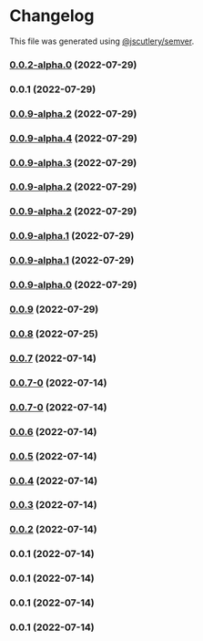 # Changelog

This file was generated using [@jscutlery/semver](https://github.com/jscutlery/semver).

### [0.0.2-alpha.0](https://github.com/yurikrupnik/nx-go-playground/compare/services-projects-0.0.1...services-projects-0.0.2-alpha.0) (2022-07-29)

### 0.0.1 (2022-07-29)

### [0.0.9-alpha.2](https://github.com/yurikrupnik/nx-go-playground/compare/services-projects-0.0.9-alpha.1...services-projects-0.0.9-alpha.2) (2022-07-29)

### [0.0.9-alpha.4](https://github.com/yurikrupnik/nx-go-playground/compare/services-projects-0.0.9-alpha.3...services-projects-0.0.9-alpha.4) (2022-07-29)

### [0.0.9-alpha.3](https://github.com/yurikrupnik/nx-go-playground/compare/services-projects-0.0.9-alpha.2...services-projects-0.0.9-alpha.3) (2022-07-29)

### [0.0.9-alpha.2](https://github.com/yurikrupnik/nx-go-playground/compare/services-projects-0.0.9-alpha.1...services-projects-0.0.9-alpha.2) (2022-07-29)

### [0.0.9-alpha.2](https://github.com/yurikrupnik/nx-go-playground/compare/services-projects-0.0.9-alpha.1...services-projects-0.0.9-alpha.2) (2022-07-29)

### [0.0.9-alpha.1](https://github.com/yurikrupnik/nx-go-playground/compare/services-projects-0.0.9-alpha.0...services-projects-0.0.9-alpha.1) (2022-07-29)

### [0.0.9-alpha.1](https://github.com/yurikrupnik/nx-go-playground/compare/services-projects-0.0.9-alpha.0...services-projects-0.0.9-alpha.1) (2022-07-29)

### [0.0.9-alpha.0](https://github.com/yurikrupnik/nx-go-playground/compare/services-projects-0.0.8...services-projects-0.0.9-alpha.0) (2022-07-29)

### [0.0.9](https://github.com/yurikrupnik/nx-go-playground/compare/services-projects-0.0.8...services-projects-0.0.9) (2022-07-29)

### [0.0.8](https://github.com/yurikrupnik/nx-go-playground/compare/services-projects-0.0.7...services-projects-0.0.8) (2022-07-25)

### [0.0.7](https://github.com/yurikrupnik/nx-go-playground/compare/services-projects-0.0.7-0...services-projects-0.0.7) (2022-07-14)

### [0.0.7-0](https://github.com/yurikrupnik/nx-go-playground/compare/services-projects-0.0.6...services-projects-0.0.7-0) (2022-07-14)

### [0.0.7-0](https://github.com/yurikrupnik/nx-go-playground/compare/services-projects-0.0.6...services-projects-0.0.7-0) (2022-07-14)

### [0.0.6](https://github.com/yurikrupnik/nx-go-playground/compare/services-projects-0.0.5...services-projects-0.0.6) (2022-07-14)

### [0.0.5](https://github.com/yurikrupnik/nx-go-playground/compare/services-projects-0.0.4...services-projects-0.0.5) (2022-07-14)

### [0.0.4](https://github.com/yurikrupnik/nx-go-playground/compare/services-projects-0.0.3...services-projects-0.0.4) (2022-07-14)

### [0.0.3](https://github.com/yurikrupnik/nx-go-playground/compare/services-projects-0.0.2...services-projects-0.0.3) (2022-07-14)

### [0.0.2](https://github.com/yurikrupnik/nx-go-playground/compare/services-projects-0.0.1...services-projects-0.0.2) (2022-07-14)

### 0.0.1 (2022-07-14)

### 0.0.1 (2022-07-14)

### 0.0.1 (2022-07-14)

### 0.0.1 (2022-07-14)
